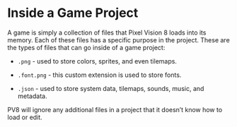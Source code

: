 # Inside a Game Project

A game is simply a collection of files that Pixel Vision 8 loads into its memory. Each of these files has a specific purpose in the project. These are the types of files that can go inside of a game project:

* `.png` - used to store colors, sprites, and even tilemaps.

* `.font.png` - this custom extension is used to store fonts.

* `.json` - used to store system data, tilemaps, sounds, music, and metadata.

PV8 will ignore any additional files in a project that it doesn’t know how to load or edit.


